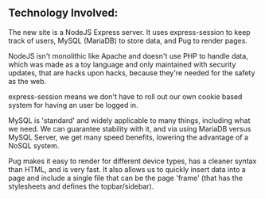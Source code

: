 ## Technology Involved:

The new site is a NodeJS Express server. It uses express-session to keep track of users, MySQL (MariaDB) to store data, and Pug to render pages.

NodeJS isn't monolithic like Apache and doesn't use PHP to handle data, which was made as a toy language and only maintained with security updates, that are hacks upon hacks, because they're needed for the safety as the web.

express-session means we don't have to roll out our own cookie based system for having an user be logged in.

MySQL is 'standard' and widely applicable to many things, including what we need. We can guarantee stability with it, and via using MariaDB versus MySQL Server, we get many speed benefits, lowering the advantage of a NoSQL system.

Pug makes it easy to render for different device types, has a cleaner syntax than HTML, and is very fast. It also allows us to quickly insert data into a page and include a single file that can be the page 'frame' (that has the stylesheets and defines the topbar/sidebar).
